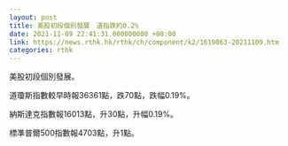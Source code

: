 ```yaml
---
layout: post
title: 美股初段個別發展　道指跌約0.2%
date: 2021-11-09 22:41:31.000000000 +08:00
link: https://news.rthk.hk/rthk/ch/component/k2/1619063-20211109.htm
categories: rthk
---
```


美股初段個別發展。

道瓊斯指數較早時報36361點，跌70點，跌幅0.19%。

納斯達克指數報16013點，升30點，升幅0.19%。

標準普爾500指數報4703點，升1點。
